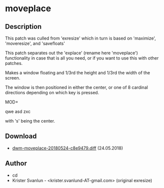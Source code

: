 # moveplace

## Description

This patch was culled from 'exresize' which in turn is based on 'maximize',
'moveresize', and 'savefloats'

This patch separates out the 'explace' (rename here 'moveplace') functionality
in case that is all you need, or if you want to use this with other patches.

Makes a window floating and 1/3rd the height and 1/3rd the width of the screen.

The window is then positioned in either the center, or one of 8 cardinal directions
depending on which key is pressed.

MOD+

  qwe
  asd
  zxc

with 's' being the center.

## Download

 * [dwm-moveplace-20180524-c8e9479.diff](dwm-moveplace-20180524-c8e9479.diff) (24.05.2018)

## Author

 * cd
 * Krister Svanlun - <krister.svanlund-AT-gmail.com> (original exresize)
